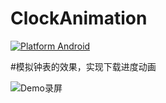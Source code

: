 # ClockAnimation

[![Platform Android](https://img.shields.io/badge/platform-Android-brightgreen)](https://developer.android.com/)

#模拟钟表的效果，实现下载进度动画

![Demo录屏](https://upload-images.jianshu.io/upload_images/633041-6b285661988f455c.gif?imageMogr2/auto-orient/strip)


